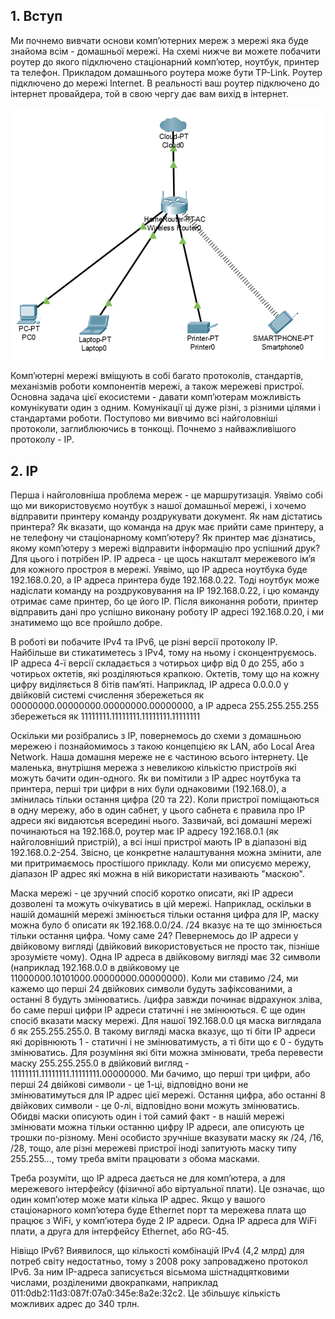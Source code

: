 ## 1. Вступ
Ми почнемо вивчати основи компʼютерних мереж з мережі яка буде знайома всім - домашньої мережі. На схемі нижче ви можете побачити роутер до якого підключено стаціонарний компʼютер, ноутбук, принтер та телефон. Прикладом домашнього роутера може бути TP-Link. Роутер підключено до мережі Internet. В реальності ваш роутер підключено до інтернет провайдера, той в свою чергу дає вам вихід в інтернет.

![Домашня мережа](https://github.com/sarin00/Course1-Intro-to-Cybersecruity/blob/main/%D1%8F%D0%94%D0%BE%D0%B4%D0%B0%D1%82%D0%BA%D0%BE%D0%B2%D1%96%20%D0%BC%D0%B0%D1%82%D0%B5%D1%80%D1%96%D0%B0%D0%BB%D0%B8/home_network.png)

Компʼютерні мережі вміщують в собі багато протоколів, стандартів, механізмів роботи компонентів мережі, а також мережеві пристрої. Основна задача цієї екосистеми - давати компʼютерам можливість комунікувати один з одним. Комунікації ці дуже різні, з різними цілями і стандартами роботи. Поступово ми вивчимо всі найголовніші протоколи, заглиблюючись в тонкощі. Почнемо з найважливішого протоколу - IP.

## 2. IP
Перша і найголовніша проблема мереж - це маршрутизація. Уявімо собі що ми використовуємо ноутбук з нашої домашньої мережі, і хочемо відправити принтеру команду роздрукувати документ. Як нам дістатись принтера? Як вказати, що команда на друк має прийти саме принтеру, а не телефону чи стаціонарному компʼютеру? Як принтер має дізнатись, якому компʼютеру з мережі відправити інформацію про успішний друк? Для цього і потрібен IP. IP адреса - це щось накшталт мережевого імʼя для кожного простроя в мережі. Уявімо, що IP адреса ноутбука буде 192.168.0.20, а IP адреса принтера буде 192.168.0.22. Тоді ноутбук може надіслати команду на роздруковування на IP 192.168.0.22, і цю команду отримає саме принтер, бо це його IP. Після виконання роботи, принтер відправить дані про успішно виконану роботу IP адресі 192.168.0.20, і ми знатимемо що все пройшло добре. 

В роботі ви побачите IPv4 та IPv6, це різні версії протоколу IP. Найбільше ви стикатиметесь з IPv4, тому на ньому і сконцентруємось. IP адреса 4-ї версії складається з чотирьох цифр від 0 до 255, або з чотирьох октетів, які розділяються крапкою. Октетів, тому що на кожну цифру виділяється 8 бітів памʼяті. Наприклад, IP адреса 0.0.0.0 у двійковій системі счислення збережеться як 00000000.00000000.00000000.00000000, а IP адреса 255.255.255.255 збережеться як 11111111.11111111.11111111.11111111

Оскільки ми розібрались з IP, повернемось до схеми з домашньою мережею і познайомимось з такою концепцією як LAN, або Local Area Network. Наша домашня мереже не є частиною всього інтернету. Це маленька, внутрішня мережа з невеликою кількістю пристроїв які можуть бачити один-одного. Як ви помітили з IP адрес ноутбука та принтера, перші три цифри в них були однаковими (192.168.0), а змінилась тільки остання цифра (20 та 22). Коли пристрої поміщаються в одну мережу, або в один сабнет, у цього сабнета є правила про IP адреси які видаютсья всередині нього. Зазвичай, всі домашні мережі починаються на 192.168.0, роутер має IP адресу 192.168.0.1 (як найголовніший пристрій), а всі інші пристрої мають IP в діапазоні від 192.168.0.2-254. Звісно, це конкретне налаштування можна змінити, але ми притримаємось простішого прикладу. Коли ми описуємо мережу, діапазон IP адрес які можна в ній використати називають "маскою". 

Маска мережі - це зручний спосіб коротко описати, які IP адреси дозволені та можуть очікуватись в цій мережі. Наприклад, оскільки в нашій домашній мережі змінюється тільки остання цифра для IP, маску можна було б описати як 192.168.0.0/24. /24 вказує на те що змінюється тільки остання цифра. Чому саме 24? Певернемось до IP адреси у двійковому вигляді (двійковий використовується не просто так, пізніше зрозумієте чому). Одна IP адреса в двійковому вигляді має 32 символи (наприклад 192.168.0.0 в двійковому це 11000000.10101000.00000000.00000000). Коли ми ставимо /24, ми кажемо що перші 24 двійкових символи будуть зафіксованими, а останні 8 будуть змінюватись. /цифра завжди починає відрахунок зліва, бо саме перші цифри IP адреси статичні і не змінюються. Є ще один спосіб вказати маску мережі. Для нашої 192.168.0.0 ця маска виглядала б як 255.255.255.0. В такому вигляді маска вказує, що ті біти IP адреси які дорівнюють 1 - статичні і не змінюватимусть, а ті біти що є 0 - будуть змінюватись. Для розуміння які біти можна змінювати, треба перевести маску 255.255.255.0 в двійковий вигляд - 11111111.11111111.11111111.00000000. Ми бачимо, що перші три цифри, або перші 24 двійкові символи - це 1-ці, відповідно вони не змінюватимуться для IP адрес цієї мережі. Остання цифра, або останні 8 двійкових символи - це 0-лі, відповідно вони можуть змінюватись. Обидві маски описують один і той самий факт - в нашій мережі змінювати можна тільки останню цифру IP адреси, але описують це трошки по-різному. Мені особисто зручніше вказувати маску як /24, /16, /28, тощо, але різні мережеві пристрої іноді запитують маску типу 255.255..., тому треба вміти працювати з обома масками. 

Треба розуміти, що IP адреса дається не для компʼютера, а для мережевого інтерфейсу (фізичної або віртуальної плати). Це означає, що один компʼютер може мати кілька IP адрес. Якщо у вашого стаціонарного компʼютера буде Ethernet порт та мережева плата що працює з WiFi, у компʼютера буде 2 IP адреси. Одна IP адреса для WiFi плати, а друга для інтерфейсу Ethernet, або RG-45.  

Нівіщо IPv6? Виявилося, що кількості комбінацій IPv4 (4,2 млрд) для потреб світу недостатньо, тому з 2008 року запроваджено протокол IPv6. За ним IP-адреса записується вісьмома шістнадцятковими числами, розділеними двокрапками, наприклад  011:0db2:11d3:087f:07a0:345e:8a2e:32c2. Це збільшує кількість можливих адрес до 340 трлн.
